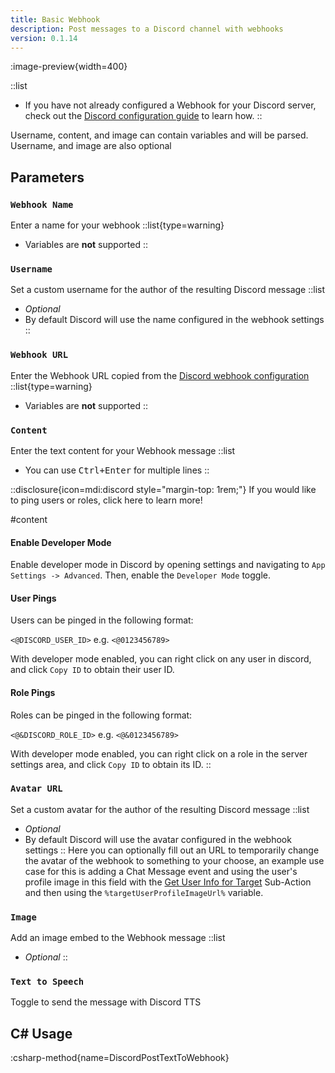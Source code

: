 ```yaml
---
title: Basic Webhook
description: Post messages to a Discord channel with webhooks
version: 0.1.14
---
```


:image-preview{width=400}

::list
- If you have not already configured a Webhook for your Discord server, check out the
[Discord configuration guide](/guide/integrations/discord) to learn how.
::

Username, content, and image can contain variables and will be parsed.
Username, and image are also optional

## Parameters
### `Webhook Name`
Enter a name for your webhook
::list{type=warning}
- Variables are **not** supported
::

### `Username`
Set a custom username for the author of the resulting Discord message
::list
- *Optional*
- By default Discord will use the name configured in the webhook settings
::

### `Webhook URL`
Enter the Webhook URL copied from the [Discord webhook configuration](/guide/integrations/discord)
::list{type=warning}
- Variables are **not** supported
::

### `Content`
Enter the text content for your Webhook message
::list
- You can use <kbd>Ctrl+Enter</kbd> for multiple lines
::

::disclosure{icon=mdi:discord style="margin-top: 1rem;"}
If you would like to ping users or roles, click here to learn more!

#content
#### Enable Developer Mode
Enable developer mode in Discord by opening settings and navigating to `App Settings -> Advanced`. Then, enable the `Developer Mode` toggle.

#### User Pings
Users can be pinged in the following format:

`<@DISCORD_USER_ID>` e.g. `<@0123456789>`

With developer mode enabled, you can right click on any user in discord, and click `Copy ID` to obtain their user ID.

#### Role Pings
Roles can be pinged in the following format:

`<@&DISCORD_ROLE_ID>` e.g. `<@&0123456789>`

With developer mode enabled, you can right click on a role in the server settings area, and click `Copy ID` to obtain its ID.
::


### `Avatar URL`
Set a custom avatar for the author of the resulting Discord message
::list
- *Optional*
- By default Discord will use the avatar configured in the webhook settings
::
Here you can optionally fill out an URL to temporarily change the avatar of the webhook to something to your choose, an example use case for this is adding a Chat Message event and using the user's profile image in this field with the [Get User Info for Target](/Sub-Actions/Twitch/Get-User-Info-for-Target) Sub-Action and then using the `%targetUserProfileImageUrl%` variable.

### `Image`
Add an image embed to the Webhook message
::list
- *Optional*
::

### `Text to Speech`
Toggle to send the message with Discord TTS

## C# Usage
:csharp-method{name=DiscordPostTextToWebhook}
